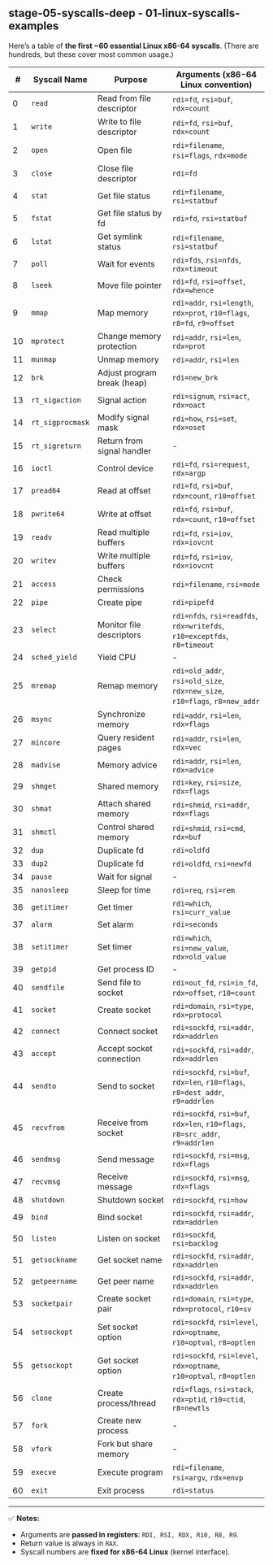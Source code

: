 ## stage-05-syscalls-deep - 01-linux-syscalls-examples

Here’s a table of **the first \~60 essential Linux x86-64 syscalls**. (There are hundreds, but these cover most common usage.)

| #  | Syscall Name     | Purpose                     | Arguments (x86-64 Linux convention)                                           |
| -- | ---------------- | --------------------------- | ----------------------------------------------------------------------------- |
| 0  | `read`           | Read from file descriptor   | `rdi=fd`, `rsi=buf`, `rdx=count`                                              |
| 1  | `write`          | Write to file descriptor    | `rdi=fd`, `rsi=buf`, `rdx=count`                                              |
| 2  | `open`           | Open file                   | `rdi=filename`, `rsi=flags`, `rdx=mode`                                       |
| 3  | `close`          | Close file descriptor       | `rdi=fd`                                                                      |
| 4  | `stat`           | Get file status             | `rdi=filename`, `rsi=statbuf`                                                 |
| 5  | `fstat`          | Get file status by fd       | `rdi=fd`, `rsi=statbuf`                                                       |
| 6  | `lstat`          | Get symlink status          | `rdi=filename`, `rsi=statbuf`                                                 |
| 7  | `poll`           | Wait for events             | `rdi=fds`, `rsi=nfds`, `rdx=timeout`                                          |
| 8  | `lseek`          | Move file pointer           | `rdi=fd`, `rsi=offset`, `rdx=whence`                                          |
| 9  | `mmap`           | Map memory                  | `rdi=addr`, `rsi=length`, `rdx=prot`, `r10=flags`, `r8=fd`, `r9=offset`       |
| 10 | `mprotect`       | Change memory protection    | `rdi=addr`, `rsi=len`, `rdx=prot`                                             |
| 11 | `munmap`         | Unmap memory                | `rdi=addr`, `rsi=len`                                                         |
| 12 | `brk`            | Adjust program break (heap) | `rdi=new_brk`                                                                 |
| 13 | `rt_sigaction`   | Signal action               | `rdi=signum`, `rsi=act`, `rdx=oact`                                           |
| 14 | `rt_sigprocmask` | Modify signal mask          | `rdi=how`, `rsi=set`, `rdx=oset`                                              |
| 15 | `rt_sigreturn`   | Return from signal handler  | -                                                                             |
| 16 | `ioctl`          | Control device              | `rdi=fd`, `rsi=request`, `rdx=argp`                                           |
| 17 | `pread64`        | Read at offset              | `rdi=fd`, `rsi=buf`, `rdx=count`, `r10=offset`                                |
| 18 | `pwrite64`       | Write at offset             | `rdi=fd`, `rsi=buf`, `rdx=count`, `r10=offset`                                |
| 19 | `readv`          | Read multiple buffers       | `rdi=fd`, `rsi=iov`, `rdx=iovcnt`                                             |
| 20 | `writev`         | Write multiple buffers      | `rdi=fd`, `rsi=iov`, `rdx=iovcnt`                                             |
| 21 | `access`         | Check permissions           | `rdi=filename`, `rsi=mode`                                                    |
| 22 | `pipe`           | Create pipe                 | `rdi=pipefd`                                                                  |
| 23 | `select`         | Monitor file descriptors    | `rdi=nfds`, `rsi=readfds`, `rdx=writefds`, `r10=exceptfds`, `r8=timeout`      |
| 24 | `sched_yield`    | Yield CPU                   | -                                                                             |
| 25 | `mremap`         | Remap memory                | `rdi=old_addr`, `rsi=old_size`, `rdx=new_size`, `r10=flags`, `r8=new_addr`    |
| 26 | `msync`          | Synchronize memory          | `rdi=addr`, `rsi=len`, `rdx=flags`                                            |
| 27 | `mincore`        | Query resident pages        | `rdi=addr`, `rsi=len`, `rdx=vec`                                              |
| 28 | `madvise`        | Memory advice               | `rdi=addr`, `rsi=len`, `rdx=advice`                                           |
| 29 | `shmget`         | Shared memory               | `rdi=key`, `rsi=size`, `rdx=flags`                                            |
| 30 | `shmat`          | Attach shared memory        | `rdi=shmid`, `rsi=addr`, `rdx=flags`                                          |
| 31 | `shmctl`         | Control shared memory       | `rdi=shmid`, `rsi=cmd`, `rdx=buf`                                             |
| 32 | `dup`            | Duplicate fd                | `rdi=oldfd`                                                                   |
| 33 | `dup2`           | Duplicate fd                | `rdi=oldfd`, `rsi=newfd`                                                      |
| 34 | `pause`          | Wait for signal             | -                                                                             |
| 35 | `nanosleep`      | Sleep for time              | `rdi=req`, `rsi=rem`                                                          |
| 36 | `getitimer`      | Get timer                   | `rdi=which`, `rsi=curr_value`                                                 |
| 37 | `alarm`          | Set alarm                   | `rdi=seconds`                                                                 |
| 38 | `setitimer`      | Set timer                   | `rdi=which`, `rsi=new_value`, `rdx=old_value`                                 |
| 39 | `getpid`         | Get process ID              | -                                                                             |
| 40 | `sendfile`       | Send file to socket         | `rdi=out_fd`, `rsi=in_fd`, `rdx=offset`, `r10=count`                          |
| 41 | `socket`         | Create socket               | `rdi=domain`, `rsi=type`, `rdx=protocol`                                      |
| 42 | `connect`        | Connect socket              | `rdi=sockfd`, `rsi=addr`, `rdx=addrlen`                                       |
| 43 | `accept`         | Accept socket connection    | `rdi=sockfd`, `rsi=addr`, `rdx=addrlen`                                       |
| 44 | `sendto`         | Send to socket              | `rdi=sockfd`, `rsi=buf`, `rdx=len`, `r10=flags`, `r8=dest_addr`, `r9=addrlen` |
| 45 | `recvfrom`       | Receive from socket         | `rdi=sockfd`, `rsi=buf`, `rdx=len`, `r10=flags`, `r8=src_addr`, `r9=addrlen`  |
| 46 | `sendmsg`        | Send message                | `rdi=sockfd`, `rsi=msg`, `rdx=flags`                                          |
| 47 | `recvmsg`        | Receive message             | `rdi=sockfd`, `rsi=msg`, `rdx=flags`                                          |
| 48 | `shutdown`       | Shutdown socket             | `rdi=sockfd`, `rsi=how`                                                       |
| 49 | `bind`           | Bind socket                 | `rdi=sockfd`, `rsi=addr`, `rdx=addrlen`                                       |
| 50 | `listen`         | Listen on socket            | `rdi=sockfd`, `rsi=backlog`                                                   |
| 51 | `getsockname`    | Get socket name             | `rdi=sockfd`, `rsi=addr`, `rdx=addrlen`                                       |
| 52 | `getpeername`    | Get peer name               | `rdi=sockfd`, `rsi=addr`, `rdx=addrlen`                                       |
| 53 | `socketpair`     | Create socket pair          | `rdi=domain`, `rsi=type`, `rdx=protocol`, `r10=sv`                            |
| 54 | `setsockopt`     | Set socket option           | `rdi=sockfd`, `rsi=level`, `rdx=optname`, `r10=optval`, `r8=optlen`           |
| 55 | `getsockopt`     | Get socket option           | `rdi=sockfd`, `rsi=level`, `rdx=optname`, `r10=optval`, `r8=optlen`           |
| 56 | `clone`          | Create process/thread       | `rdi=flags`, `rsi=stack`, `rdx=ptid`, `r10=ctid`, `r8=newtls`                 |
| 57 | `fork`           | Create new process          | -                                                                             |
| 58 | `vfork`          | Fork but share memory       | -                                                                             |
| 59 | `execve`         | Execute program             | `rdi=filename`, `rsi=argv`, `rdx=envp`                                        |
| 60 | `exit`           | Exit process                | `rdi=status`                                                                  |

---

✅ **Notes:**

* Arguments are **passed in registers**: `RDI, RSI, RDX, R10, R8, R9`.
* Return value is always in `RAX`.
* Syscall numbers are **fixed for x86-64 Linux** (kernel interface).
